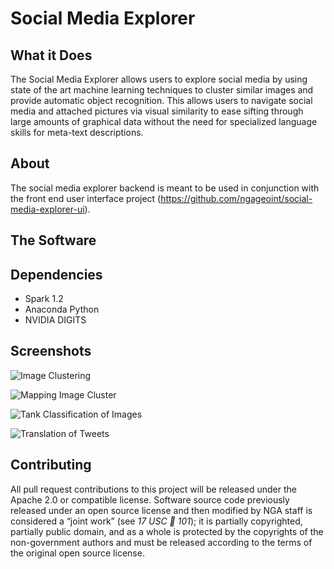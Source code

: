 # Social Media Explorer



## What it Does

The Social Media Explorer allows users to explore social media by using state of the art machine learning techniques to cluster similar images and provide automatic object recognition. This allows users to navigate social media and attached pictures via visual similarity to ease sifting through large amounts of graphical data without the need for specialized language skills for meta-text descriptions. 


## About
The social media explorer backend is meant to be used in conjunction with the front end user interface project (https://github.com/ngageoint/social-media-explorer-ui). 

## The Software 

## Dependencies
- Spark 1.2
- Anaconda Python 
- NVIDIA DIGITS

## Screenshots

![Image Clustering](https://raw.githubusercontent.com/ngageoint/social-media-explorer/master/screenshots/3D%20Deep%20Feature%20Clustering.png?token=AG5ZcachjlCQF4Z9ThN6AtRHGOdfZlvwks5WVLMuwA%3D%3D)

![Mapping Image Cluster](https://raw.githubusercontent.com/ngageoint/social-media-explorer/master/screenshots/Mapping%20Georeferenced%20Images.png?token=AG5Zcc_afj-PXfvXPC_KFy7Ll0RqerF7ks5WVLNpwA%3D%3D)

![Tank Classification of Images](https://raw.githubusercontent.com/ngageoint/social-media-explorer/master/screenshots/Tank%20Social%20Media%20Example.png?token=AG5ZcWKByfDVpZexSd1bZeNK5V4aU1E2ks5WVLOJwA%3D%3D)

![Translation of Tweets](https://raw.githubusercontent.com/ngageoint/social-media-explorer/master/screenshots/Utilizing%20Translation%20of%20Tweets.png?token=AG5ZcWsHZgTqcUDGpgilunUfLR9HxSnXks5WVLPUwA%3D%3D)

## Contributing

All pull request contributions to this project will be released under the Apache 2.0 or compatible license.
Software source code previously released under an open source license and then modified by NGA staff is considered a “joint work” (see *17 USC  101*); it is partially copyrighted, partially public domain, and as a whole is protected by the copyrights of the non-government authors and must be released according to the terms of the original open source license.

